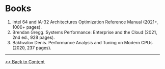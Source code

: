 # Books

1. Intel 64 and IA-32 Architectures Optimization Reference Manual (2021+, 1000+ pages).
1. Brendan Gregg. Systems Performance: Enterprise and the Cloud (2021, 2nd ed., 928 pages).
1. Bakhvalov Denis. Performance Analysis and Tuning on Modern CPUs (2020, 237 pages).

----
[<< Back to Content](/README.md#content)
